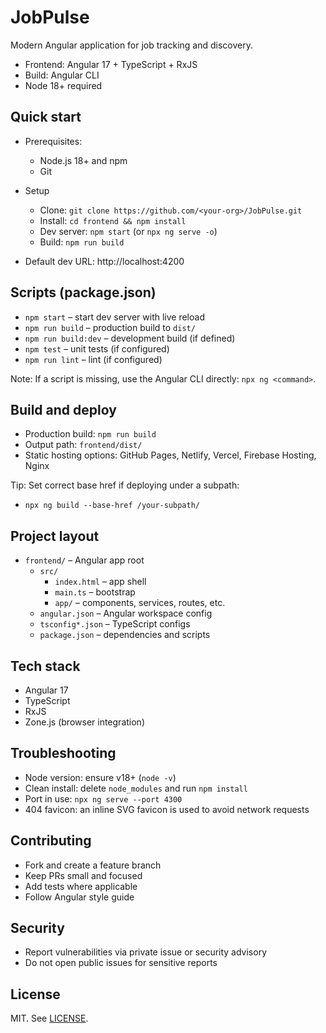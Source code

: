 # JobPulse

Modern Angular application for job tracking and discovery.

- Frontend: Angular 17 + TypeScript + RxJS
- Build: Angular CLI
- Node 18+ required

## Quick start

- Prerequisites:
  - Node.js 18+ and npm
  - Git

- Setup
  - Clone: `git clone https://github.com/<your-org>/JobPulse.git`
  - Install: `cd frontend && npm install`
  - Dev server: `npm start` (or `npx ng serve -o`)
  - Build: `npm run build`

- Default dev URL: http://localhost:4200

## Scripts (package.json)

- `npm start` – start dev server with live reload
- `npm run build` – production build to `dist/`
- `npm run build:dev` – development build (if defined)
- `npm test` – unit tests (if configured)
- `npm run lint` – lint (if configured)

Note: If a script is missing, use the Angular CLI directly: `npx ng <command>`.

## Build and deploy

- Production build: `npm run build`
- Output path: `frontend/dist/`
- Static hosting options: GitHub Pages, Netlify, Vercel, Firebase Hosting, Nginx

Tip: Set correct base href if deploying under a subpath:
- `npx ng build --base-href /your-subpath/`

## Project layout

- `frontend/` – Angular app root
  - `src/`
    - `index.html` – app shell
    - `main.ts` – bootstrap
    - `app/` – components, services, routes, etc.
  - `angular.json` – Angular workspace config
  - `tsconfig*.json` – TypeScript configs
  - `package.json` – dependencies and scripts

## Tech stack

- Angular 17
- TypeScript
- RxJS
- Zone.js (browser integration)

## Troubleshooting

- Node version: ensure v18+ (`node -v`)
- Clean install: delete `node_modules` and run `npm install`
- Port in use: `npx ng serve --port 4300`
- 404 favicon: an inline SVG favicon is used to avoid network requests

## Contributing

- Fork and create a feature branch
- Keep PRs small and focused
- Add tests where applicable
- Follow Angular style guide

## Security

- Report vulnerabilities via private issue or security advisory
- Do not open public issues for sensitive reports

## License

MIT. See [LICENSE](./LICENSE).
